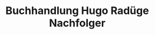 ---
title: "Buchhandlung Hugo Radüge Nachfolger"
url: /duingen/buchhandlung-hugo-raduege-nachfolger/
shop: Bücher
---